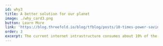 ```yaml
---
id: why3
title: A better solution for our planet
image: ./why_card3.png
button: Learn More
link: 'https://blog.threefold.io/blog/tfblog/posts/10-times-power-savings-is-this-possible'
order: 3
excerpt: The current internet intrastructure consumes about 10% of the world's energy, much of that power being used to cool down servers in large data centers. This is not needed in a decentralized model. Testing has shown ThreeFold achieves between 50% & 99% power savings when running edge workloads.
---
```

